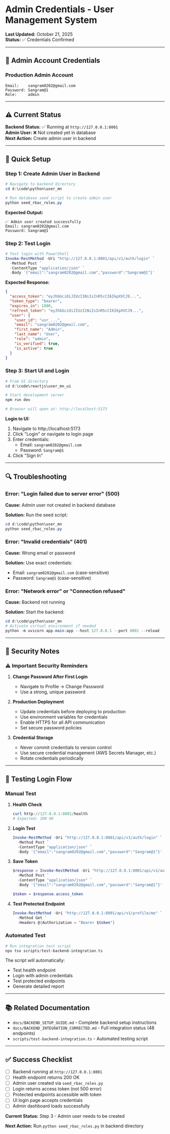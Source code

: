 # Admin Credentials - User Management System

**Last Updated:** October 21, 2025  
**Status:** ✅ Credentials Confirmed

---

## 🔐 Admin Account Credentials

### Production Admin Account

```
Email:    sangram0202@gmail.com
Password: Sangram@1
Role:     admin
```

---

## ⚠️ Current Status

**Backend Status:** ✅ Running at `http://127.0.0.1:8001`  
**Admin User:** ❌ Not created yet in database  
**Next Action:** Create admin user in backend

---

## 🚀 Quick Setup

### Step 1: Create Admin User in Backend

```powershell
# Navigate to backend directory
cd d:\code\python\user_mn

# Run database seed script to create admin user
python seed_rbac_roles.py
```

**Expected Output:**
```
✅ Admin user created successfully
Email: sangram0202@gmail.com
Password: Sangram@1
```

### Step 2: Test Login

```powershell
# Test login with PowerShell
Invoke-RestMethod -Uri "http://127.0.0.1:8001/api/v1/auth/login" `
  -Method Post `
  -ContentType "application/json" `
  -Body '{"email":"sangram0202@gmail.com","password":"Sangram@1"}'
```

**Expected Response:**
```json
{
  "access_token": "eyJhbGciOiJIUzI1NiIsInR5cCI6IkpXVCJ9...",
  "token_type": "bearer",
  "expires_in": 1800,
  "refresh_token": "eyJhbGciOiJIUzI1NiIsInR5cCI6IkpXVCJ9...",
  "user": {
    "user_id": "usr_...",
    "email": "sangram0202@gmail.com",
    "first_name": "Admin",
    "last_name": "User",
    "role": "admin",
    "is_verified": true,
    "is_active": true
  }
}
```

### Step 3: Start UI and Login

```powershell
# From UI directory
cd d:\code\reactjs\user_mn_ui

# Start development server
npm run dev

# Browser will open at: http://localhost:5173
```

**Login to UI:**
1. Navigate to http://localhost:5173
2. Click "Login" or navigate to login page
3. Enter credentials:
   - Email: `sangram0202@gmail.com`
   - Password: `Sangram@1`
4. Click "Sign In"

---

## 🔍 Troubleshooting

### Error: "Login failed due to server error" (500)

**Cause:** Admin user not created in backend database

**Solution:** Run the seed script:
```powershell
cd d:\code\python\user_mn
python seed_rbac_roles.py
```

### Error: "Invalid credentials" (401)

**Cause:** Wrong email or password

**Solution:** Use exact credentials:
- Email: `sangram0202@gmail.com` (case-sensitive)
- Password: `Sangram@1` (case-sensitive)

### Error: "Network error" or "Connection refused"

**Cause:** Backend not running

**Solution:** Start the backend:
```powershell
cd d:\code\python\user_mn
# Activate virtual environment if needed
python -m uvicorn app.main:app --host 127.0.0.1 --port 8001 --reload
```

---

## 📝 Security Notes

### ⚠️ Important Security Reminders

1. **Change Password After First Login**
   - Navigate to Profile → Change Password
   - Use a strong, unique password

2. **Production Deployment**
   - Update credentials before deploying to production
   - Use environment variables for credentials
   - Enable HTTPS for all API communication
   - Set secure password policies

3. **Credential Storage**
   - Never commit credentials to version control
   - Use secure credential management (AWS Secrets Manager, etc.)
   - Rotate credentials periodically

---

## 🧪 Testing Login Flow

### Manual Test

1. **Health Check**
   ```powershell
   curl http://127.0.0.1:8001/health
   # Expected: 200 OK
   ```

2. **Login Test**
   ```powershell
   Invoke-RestMethod -Uri "http://127.0.0.1:8001/api/v1/auth/login" `
     -Method Post `
     -ContentType "application/json" `
     -Body '{"email":"sangram0202@gmail.com","password":"Sangram@1"}'
   ```

3. **Save Token**
   ```powershell
   $response = Invoke-RestMethod -Uri "http://127.0.0.1:8001/api/v1/auth/login" `
     -Method Post `
     -ContentType "application/json" `
     -Body '{"email":"sangram0202@gmail.com","password":"Sangram@1"}'
   
   $token = $response.access_token
   ```

4. **Test Protected Endpoint**
   ```powershell
   Invoke-RestMethod -Uri "http://127.0.0.1:8001/api/v1/profile/me" `
     -Method Get `
     -Headers @{Authorization = "Bearer $token"}
   ```

### Automated Test

```powershell
# Run integration test script
npx tsx scripts/test-backend-integration.ts
```

The script will automatically:
- Test health endpoint
- Login with admin credentials
- Test protected endpoints
- Generate detailed report

---

## 📚 Related Documentation

- `docs/BACKEND_SETUP_GUIDE.md` - Complete backend setup instructions
- `docs/BACKEND_INTEGRATION_CORRECTED.md` - Full integration status (48 endpoints)
- `scripts/test-backend-integration.ts` - Automated testing script

---

## ✅ Success Checklist

- [ ] Backend running at `http://127.0.0.1:8001`
- [ ] Health endpoint returns 200 OK
- [ ] Admin user created via `seed_rbac_roles.py`
- [ ] Login returns access token (not 500 error)
- [ ] Protected endpoints accessible with token
- [ ] UI login page accepts credentials
- [ ] Admin dashboard loads successfully

**Current Status:** Step 3 - Admin user needs to be created

**Next Action:** Run `python seed_rbac_roles.py` in backend directory
